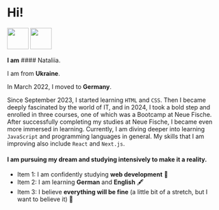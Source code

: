 # Hi! 
[<img src="https://upload.wikimedia.org/wikipedia/commons/e/e7/Instagram_logo_2016.svg" width="50"/>](https://www.instagram.com/natush_no/?igsh=M2l2NmxpZzRwNDFk&utm_source=qr#)
[<img src="https://upload.wikimedia.org/wikipedia/commons/8/81/LinkedIn_icon.svg" width="50"/>](https://www.linkedin.com/in/nataliia-osman-1a48152b9/)

**I am**  #### Nataliia.

I am from **Ukraine**.                                                                                                                                                                                               
                                                                                                                                                                                                                     
In March 2022, I moved to **Germany**.
                                                                                                                                                                                                                     
Since September 2023, I started learning ```HTML``` and ```CSS```. Then I became deeply fascinated by the world of IT, and in 2024, I took a bold step and enrolled in three courses, one of which was a Bootcamp at Neue Fische. After successfully completing my studies at Neue Fische, I became even more immersed in learning. Currently, I am diving deeper into learning ```JavaScript``` and programming languages in general.
My skills that I am improving also include ```React``` and ```Next.js```.

#### I am pursuing my dream and studying intensively to make it a reality.

- Item 1: I am confidently studying **web development** 💫
- Item 2: I am learning **German** and **English** 🖋
- Item 3: I believe **everything will be fine** (a little bit of a stretch, but I want to believe it) 🤗




